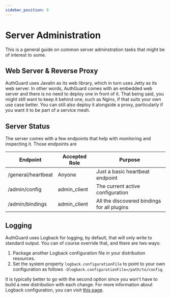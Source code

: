 ```yaml
---
sidebar_position: 9
---
```

# Server Administration
This is a general guide on common server adminstration tasks that 
might be of interest to some.

## Web Server & Reverse Proxy
AuthGuard uses Javalin as its web library, which in turn uses Jetty 
as its web server. In other words, AuthGuard comes with an embedded 
web server and there is no need to deploy one in front of it. That 
being said, you might still want to keep it behind one, such as 
Nginx, if that suits your own use case better. You can still also 
deploy it alongside a proxy, particularly if you want it to be part 
of a service mesh.

## Server Status
The server comes with a few endpoints that help with monitoring 
and inspecting it. Those endpoints are

| Endpoint  | Accepted Role | Purpose |
| --- | --- | --- |
| /general/heartbeat    | Anyone        | Just a basic heartbeat endpoint |
| /admin/config         | admin_client  | The current active configuration |
| /admin/bindings       | admin_client  | All the discovered bindings for all plugins |

## Logging
AuthGuard uses Logback for logging, by default, that will only 
write to standard output. You can of course override that, and 
there are two ways: 
1. Package another Logback configuration file in your distribution 
resources.
2. Set the system property `logback.configurationFile` to point to 
your own configuration as follows `-Dlogback.configurationFile=/path/to/config`.

It is typically better to go with the second option since you won't 
have to build a new distribution with each change. For more information 
about Logback configuration, you can visit [this page](http://logback.qos.ch/manual/configuration.html).
